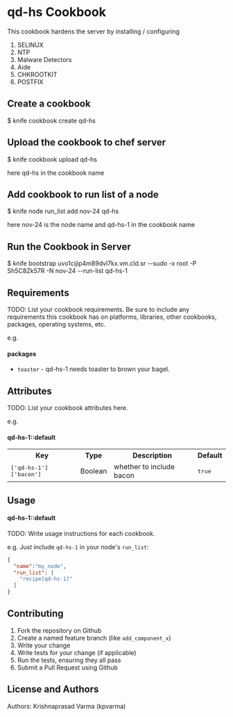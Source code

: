 qd-hs Cookbook
================

This cookbook hardens the server by installing / configuring
1. SELINUX
2. NTP
3. Malware Detectors
4. Aide
5. CHKROOTKIT
6. POSTFIX

Create a cookbook
-----------------

$ knife cookbook create qd-hs

Upload the cookbook to chef server
----------------------------------

$ knife cookbook upload qd-hs

here qd-hs in the cookbook name

Add cookbook to run list of a node
----------------------------------

$ knife node run_list add nov-24 qd-hs

here nov-24 is the node name and qd-hs-1 in the cookbook name

Run the Cookbook in Server
--------------------------

$ knife bootstrap uvo1cijip4m89dvl7kx.vm.cld.sr --sudo -x root -P Sh5C8Zk57R -N nov-24  --run-list qd-hs-1

Requirements
------------
TODO: List your cookbook requirements. Be sure to include any requirements this cookbook has on platforms, libraries, other cookbooks, packages, operating systems, etc.

e.g.
#### packages
- `toaster` - qd-hs-1 needs toaster to brown your bagel.

Attributes
----------
TODO: List your cookbook attributes here.

e.g.
#### qd-hs-1::default
<table>
  <tr>
    <th>Key</th>
    <th>Type</th>
    <th>Description</th>
    <th>Default</th>
  </tr>
  <tr>
    <td><tt>['qd-hs-1']['bacon']</tt></td>
    <td>Boolean</td>
    <td>whether to include bacon</td>
    <td><tt>true</tt></td>
  </tr>
</table>

Usage
-----
#### qd-hs-1::default
TODO: Write usage instructions for each cookbook.

e.g.
Just include `qd-hs-1` in your node's `run_list`:

```json
{
  "name":"my_node",
  "run_list": [
    "recipe[qd-hs-1]"
  ]
}
```

Contributing
------------

1. Fork the repository on Github
2. Create a named feature branch (like `add_component_x`)
3. Write your change
4. Write tests for your change (if applicable)
5. Run the tests, ensuring they all pass
6. Submit a Pull Request using Github

License and Authors
-------------------
Authors: Krishnaprasad Varma (kpvarma)
